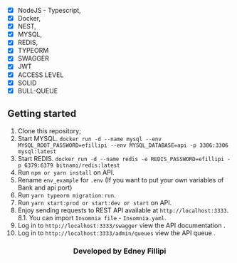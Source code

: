- [x] NodeJS - Typescript,
- [x] Docker,
- [x] NEST,
- [x] MYSQL,
- [x] REDIS,
- [x] TYPEORM
- [x] SWAGGER
- [x] JWT
- [x] ACCESS LEVEL
- [x] SOLID
- [x] BULL-QUEUE

## Getting started

1. Clone this repository;<br />
2. Start MYSQL. `docker run -d --name mysql --env MYSQL_ROOT_PASSWORD=efillipi --env MYSQL_DATABASE=api -p 3306:3306 mysql:latest`<br />
3. Start REDIS. `docker run -d --name redis -e REDIS_PASSWORD=efillipi -p 6379:6379 bitnami/redis:latest`<br />
4. Run `npm or yarn install` on API.<br />
5. Rename `env_example` for `.env` (If you want to put your own variables of Bank and api port)
6. Run `yarn typeorm migration:run`.<br />
7. Run `yarn start:prod or start:dev or start` on API.<br />
8. Enjoy sending requests to REST API available at `http://localhost:3333`.<br />
  8.1. You can import `Insomnia file` - `Insomnia.yaml`.<br />
9. Log in to `http://localhost:3333/swagger` view the API documentation .<br />
10. Log in to `http://localhost:3333/admin/queues` view the API queue .<br />

<h3 align="center">Developed by Edney Fillipi</h3>
